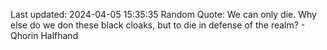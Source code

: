 Last updated: 2024-04-05 15:35:35
Random Quote: We can only die.  Why else do we don these black cloaks, but to die in defense of the realm?  -  Qhorin Halfhand